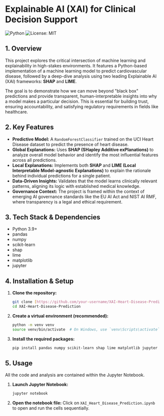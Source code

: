 # Explainable AI (XAI) for Clinical Decision Support

![Python](https://img.shields.io/badge/Python-3.9%2B-blue.svg)
![License: MIT](https://img.shields.io/badge/License-MIT-yellow.svg)

## 1. Overview

This project explores the critical intersection of machine learning and explainability in high-stakes environments. It features a Python-based implementation of a machine learning model to predict cardiovascular disease, followed by a deep-dive analysis using two leading Explainable AI (XAI) frameworks: **SHAP** and **LIME**.

The goal is to demonstrate how we can move beyond "black box" predictions and provide transparent, human-interpretable insights into why a model makes a particular decision. This is essential for building trust, ensuring accountability, and satisfying regulatory requirements in fields like healthcare.

## 2. Key Features

- **Predictive Model:** A `RandomForestClassifier` trained on the UCI Heart Disease dataset to predict the presence of heart disease.
- **Global Explanations:** Uses **SHAP (SHapley Additive exPlanations)** to analyze overall model behavior and identify the most influential features across all predictions.
- **Local Explanations:** Implements both **SHAP** and **LIME (Local Interpretable Model-agnostic Explanations)** to explain the rationale behind individual predictions for a single patient.
- **Data-Driven Insights:** Validates that the model learns clinically relevant patterns, aligning its logic with established medical knowledge.
- **Governance Context:** The project is framed within the context of emerging AI governance standards like the EU AI Act and NIST AI RMF, where transparency is a legal and ethical requirement.

## 3. Tech Stack & Dependencies

- Python 3.9+
- pandas
- numpy
- scikit-learn
- shap
- lime
- matplotlib
- jupyter

## 4. Installation & Setup

1.  **Clone the repository:**
    ```bash
    git clone [https://github.com/your-username/XAI-Heart-Disease-Prediction.git](https://github.com/your-username/XAI-Heart-Disease-Prediction.git)
    cd XAI-Heart-Disease-Prediction
    ```

2.  **Create a virtual environment (recommended):**
    ```bash
    python -m venv venv
    source venv/bin/activate  # On Windows, use `venv\Scripts\activate`
    ```

3.  **Install the required packages:**
    ```bash
    pip install pandas numpy scikit-learn shap lime matplotlib jupyter
    ```

## 5. Usage

All the code and analysis are contained within the Jupyter Notebook.

1.  **Launch Jupyter Notebook:**
    ```bash
    jupyter notebook
    ```
2.  **Open the notebook file:**
    Click on `XAI_Heart_Disease_Prediction.ipynb` to open and run the cells sequentially.
